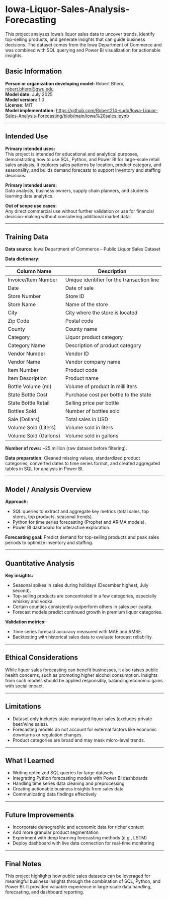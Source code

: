 # Iowa-Liquor-Sales-Analysis-Forecasting
This project analyzes Iowa’s liquor sales data to uncover trends, identify top-selling products, and generate insights that can guide business decisions. The dataset comes from the Iowa Department of Commerce and was combined with SQL querying and Power BI visualization for actionable insights.

## Basic Information

**Person or organization developing model:** Robert Bhero, robert.bhero@gwu.edu  
**Model date:** July 2025  
**Model version:** 1.0  
**License:** MIT  
**Model implementation:** https://github.com/Robert214-sudo/Iowa-Liquor-Sales-Analysis-Forecasting/blob/main/iowa%20sales.ipynb

---

## Intended Use

**Primary intended uses:**  
This project is intended for educational and analytical purposes, demonstrating how to use SQL, Python, and Power BI for large-scale retail sales analysis. It explores sales patterns by location, product category, and seasonality, and builds demand forecasts to support inventory and staffing decisions.  

**Primary intended users:**  
Data analysts, business owners, supply chain planners, and students learning data analytics.  

**Out of scope use cases:**  
Any direct commercial use without further validation or use for financial decision-making without considering additional market data.

---

## Training Data

**Data source:** Iowa Department of Commerce – Public Liquor Sales Dataset  

**Data dictionary:**  

| Column Name           | Description |
|-----------------------|-------------|
| Invoice/Item Number   | Unique identifier for the transaction line |
| Date                  | Date of sale |
| Store Number          | Store ID |
| Store Name            | Name of the store |
| City                  | City where the store is located |
| Zip Code              | Postal code |
| County                | County name |
| Category              | Liquor product category |
| Category Name         | Description of product category |
| Vendor Number         | Vendor ID |
| Vendor Name           | Vendor company name |
| Item Number           | Product code |
| Item Description      | Product name |
| Bottle Volume (ml)    | Volume of product in milliliters |
| State Bottle Cost     | Purchase cost per bottle to the state |
| State Bottle Retail   | Selling price per bottle |
| Bottles Sold          | Number of bottles sold |
| Sale (Dollars)        | Total sales in USD |
| Volume Sold (Liters)  | Volume sold in liters |
| Volume Sold (Gallons) | Volume sold in gallons |

**Number of rows:** ~25 million (raw dataset before filtering).  

**Data preparation:** Cleaned missing values, standardized product categories, converted dates to time series format, and created aggregated tables in SQL for analysis in Power BI.

---

## Model / Analysis Overview

**Approach:**  
- SQL queries to extract and aggregate key metrics (total sales, top stores, top products, seasonal trends).  
- Python for time series forecasting (Prophet and ARIMA models).  
- Power BI dashboard for interactive exploration.  

**Forecasting goal:** Predict demand for top-selling products and peak sales periods to optimize inventory and staffing.  

---

## Quantitative Analysis

**Key insights:**  
- Seasonal spikes in sales during holidays (December highest, July second).  
- Top-selling products are concentrated in a few categories, especially whiskey and vodka.  
- Certain counties consistently outperform others in sales per capita.  
- Forecast models predict continued growth in premium liquor categories.  

**Validation metrics:**  
- Time series forecast accuracy measured with MAE and RMSE.  
- Backtesting with historical sales data to evaluate forecast reliability.

---

## Ethical Considerations

While liquor sales forecasting can benefit businesses, it also raises public health concerns, such as promoting higher alcohol consumption. Insights from such models should be applied responsibly, balancing economic gains with social impact.  

---

## Limitations

- Dataset only includes state-managed liquor sales (excludes private beer/wine sales).  
- Forecasting models do not account for external factors like economic downturns or regulation changes.  
- Product categories are broad and may mask micro-level trends.

---

## What I Learned

- Writing optimized SQL queries for large datasets  
- Integrating Python forecasting models with Power BI dashboards  
- Handling time series data cleaning and preprocessing  
- Creating actionable business insights from sales data  
- Communicating data findings effectively  

---

## Future Improvements

- Incorporate demographic and economic data for richer context  
- Add more granular product segmentation  
- Experiment with deep learning forecasting methods (e.g., LSTM)  
- Deploy dashboard with live data connection for real-time monitoring  

---

## Final Notes

This project highlights how public sales datasets can be leveraged for meaningful business insights through the combination of SQL, Python, and Power BI. It provided valuable experience in large-scale data handling, forecasting, and dashboard reporting.










